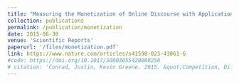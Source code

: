```yaml
---
title: "Measuring the Monetization of Online Discourse with Application to Pro- and Anti-Vaccine Communities"
collection: publications
permalink: /publication/monetization
date: 2015-06-30
venue: 'Scientific Reports'
paperurl: '/files/monetization.pdf'
link: https://www.nature.com/articles/s41598-023-43061-6
#code: https://doi.org/10.1017/S0003055420000258
# citation: 'Conrad, Justin, Kevin Greene. 2015. &quot;Competition, Differentiation and the Severity of Terrorist Attacks.&quot; <i>The Journal of Politics</i>. 1(1).'
---
```


